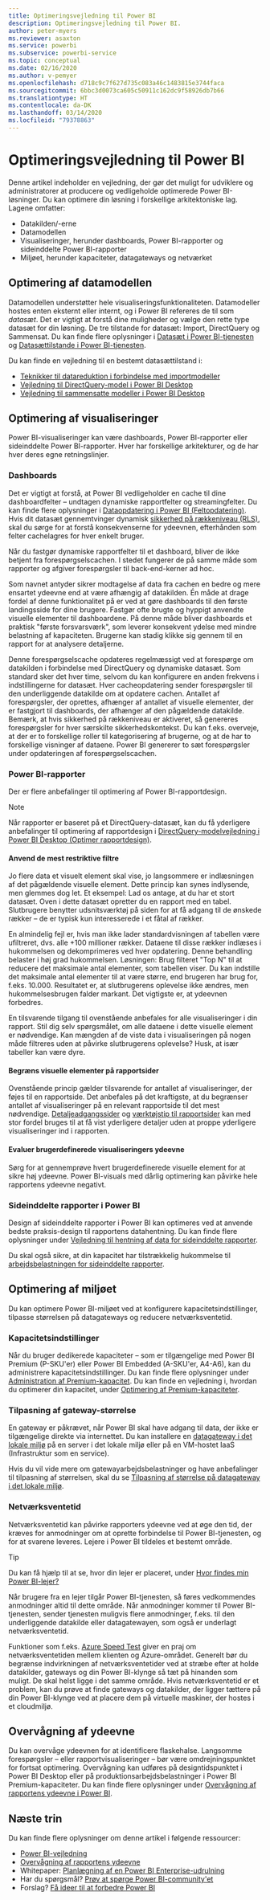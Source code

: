 ```yaml
---
title: Optimeringsvejledning til Power BI
description: Optimeringsvejledning til Power BI.
author: peter-myers
ms.reviewer: asaxton
ms.service: powerbi
ms.subservice: powerbi-service
ms.topic: conceptual
ms.date: 02/16/2020
ms.author: v-pemyer
ms.openlocfilehash: d718c9c7f627d735c083a46c1483815e3744faca
ms.sourcegitcommit: 6bbc3d0073ca605c50911c162dc9f58926db7b66
ms.translationtype: HT
ms.contentlocale: da-DK
ms.lasthandoff: 03/14/2020
ms.locfileid: "79378863"
---
```

# <a name="optimization-guide-for-power-bi"></a>Optimeringsvejledning til Power BI

Denne artikel indeholder en vejledning, der gør det muligt for udviklere og administratorer at producere og vedligeholde optimerede Power BI-løsninger. Du kan optimere din løsning i forskellige arkitektoniske lag. Lagene omfatter:

- Datakilden/-erne
- Datamodellen
- Visualiseringer, herunder dashboards, Power BI-rapporter og sideinddelte Power BI-rapporter
- Miljøet, herunder kapaciteter, datagateways og netværket

## <a name="optimizing-the-data-model"></a>Optimering af datamodellen

Datamodellen understøtter hele visualiseringsfunktionaliteten. Datamodeller hostes enten eksternt eller internt, og i Power BI refereres de til som _datasæt_. Det er vigtigt at forstå dine muligheder og vælge den rette type datasæt for din løsning. De tre tilstande for datasæt: Import, DirectQuery og Sammensat. Du kan finde flere oplysninger i [Datasæt i Power BI-tjenesten](../service-datasets-understand.md) og [Datasættilstande i Power BI-tjenesten](../service-dataset-modes-understand.md).

Du kan finde en vejledning til en bestemt datasættilstand i:

- [Teknikker til datareduktion i forbindelse med importmodeller](import-modeling-data-reduction.md)
- [Vejledning til DirectQuery-model i Power BI Desktop](directquery-model-guidance.md)
- [Vejledning til sammensatte modeller i Power BI Desktop](composite-model-guidance.md)

## <a name="optimizing-visualizations"></a>Optimering af visualiseringer

Power BI-visualiseringer kan være dashboards, Power BI-rapporter eller sideinddelte Power BI-rapporter. Hver har forskellige arkitekturer, og de har hver deres egne retningslinjer. 

### <a name="dashboards"></a>Dashboards

Det er vigtigt at forstå, at Power BI vedligeholder en cache til dine dashboardfelter – undtagen dynamiske rapportfelter og streamingfelter. Du kan finde flere oplysninger i [Dataopdatering i Power BI (Feltopdatering)](../refresh-data.md#tile-refresh). Hvis dit datasæt gennemtvinger dynamisk [sikkerhed på rækkeniveau (RLS)](../service-admin-rls.md), skal du sørge for at forstå konsekvenserne for ydeevnen, efterhånden som felter cachelagres for hver enkelt bruger.

Når du fastgør dynamiske rapportfelter til et dashboard, bliver de ikke betjent fra forespørgselscachen. I stedet fungerer de på samme måde som rapporter og afgiver forespørgsler til back-end-kerner ad hoc.

Som navnet antyder sikrer modtagelse af data fra cachen en bedre og mere ensartet ydeevne end at være afhængig af datakilden. Én måde at drage fordel af denne funktionalitet på er ved at gøre dashboards til den første landingsside for dine brugere. Fastgør ofte brugte og hyppigt anvendte visuelle elementer til dashboardene. På denne måde bliver dashboards et praktisk "første forsvarsværk", som leverer konsekvent ydelse med mindre belastning af kapaciteten. Brugerne kan stadig klikke sig gennem til en rapport for at analysere detaljerne.

Denne forespørgselscache opdateres regelmæssigt ved at forespørge om datakilden i forbindelse med DirectQuery og dynamiske datasæt. Som standard sker det hver time, selvom du kan konfigurere en anden frekvens i indstillingerne for datasæt. Hver cacheopdatering sender forespørgsler til den underliggende datakilde om at opdatere cachen. Antallet af forespørgsler, der oprettes, afhænger af antallet af visuelle elementer, der er fastgjort til dashboards, der afhænger af den pågældende datakilde. Bemærk, at hvis sikkerhed på rækkeniveau er aktiveret, så genereres forespørgsler for hver særskilte sikkerhedskontekst. Du kan f.eks. overveje, at der er to forskellige roller til kategorisering af brugerne, og at de har to forskellige visninger af dataene. Power BI genererer to sæt forespørgsler under opdateringen af forespørgselscachen.

### <a name="power-bi-reports"></a>Power BI-rapporter

Der er flere anbefalinger til optimering af Power BI-rapportdesign.

> [!NOTE]
> Når rapporter er baseret på et DirectQuery-datasæt, kan du få yderligere anbefalinger til optimering af rapportdesign i [DirectQuery-modelvejledning i Power BI Desktop (Optimer rapportdesign)](directquery-model-guidance.md#optimize-report-designs).

#### <a name="apply-the-most-restrictive-filters"></a>Anvend de mest restriktive filtre

Jo flere data et visuelt element skal vise, jo langsommere er indlæsningen af det pågældende visuelle element. Dette princip kan synes indlysende, men glemmes dog let. Et eksempel: Lad os antage, at du har et stort datasæt. Oven i dette datasæt opretter du en rapport med en tabel. Slutbrugere benytter udsnitsværktøj på siden for at få adgang til de ønskede rækker – de er typisk kun interesserede i et fåtal af rækker.

En almindelig fejl er, hvis man ikke lader standardvisningen af tabellen være ufiltreret, dvs. alle +100 millioner rækker. Dataene til disse rækker indlæses i hukommelsen og dekomprimeres ved hver opdatering. Denne behandling belaster i høj grad hukommelsen. Løsningen: Brug filteret "Top N" til at reducere det maksimale antal elementer, som tabellen viser. Du kan indstille det maksimale antal elementer til at være større, end brugeren har brug for, f.eks. 10.000. Resultatet er, at slutbrugerens oplevelse ikke ændres, men hukommelsesbrugen falder markant. Det vigtigste er, at ydeevnen forbedres.

En tilsvarende tilgang til ovenstående anbefales for alle visualiseringer i din rapport. Stil dig selv spørgsmålet, om alle dataene i dette visuelle element er nødvendige. Kan mængden af de viste data i visualiseringen på nogen måde filtreres uden at påvirke slutbrugerens oplevelse? Husk, at især tabeller kan være dyre.

#### <a name="limit-visuals-on-report-pages"></a>Begræns visuelle elementer på rapportsider

Ovenstående princip gælder tilsvarende for antallet af visualiseringer, der føjes til en rapportside. Det anbefales på det kraftigste, at du begrænser antallet af visualiseringer på en relevant rapportside til det mest nødvendige. [Detaljeadgangssider](report-drillthrough.md) og [værktøjstip til rapportsider](report-page-tooltips.md) kan med stor fordel bruges til at få vist yderligere detaljer uden at proppe yderligere visualiseringer ind i rapporten.

#### <a name="evaluate-custom-visual-performance"></a>Evaluer brugerdefinerede visualiseringers ydeevne

Sørg for at gennemprøve hvert brugerdefinerede visuelle element for at sikre høj ydeevne. Power BI-visuals med dårlig optimering kan påvirke hele rapportens ydeevne negativt.

### <a name="power-bi-paginated-reports"></a>Sideinddelte rapporter i Power BI

Design af sideinddelte rapporter i Power BI kan optimeres ved at anvende bedste praksis-design til rapportens datahentning. Du kan finde flere oplysninger under [Vejledning til hentning af data for sideinddelte rapporter](report-paginated-data-retrieval.md).

Du skal også sikre, at din kapacitet har tilstrækkelig hukommelse til [arbejdsbelastningen for sideinddelte rapporter](../service-admin-premium-workloads.md#paginated-reports).

## <a name="optimizing-the-environment"></a>Optimering af miljøet

Du kan optimere Power BI-miljøet ved at konfigurere kapacitetsindstillinger, tilpasse størrelsen på datagateways og reducere netværksventetid.

### <a name="capacity-settings"></a>Kapacitetsindstillinger

Når du bruger dedikerede kapaciteter – som er tilgængelige med Power BI Premium (P-SKU'er) eller Power BI Embedded (A-SKU'er, A4-A6), kan du administrere kapacitetsindstillinger. Du kan finde flere oplysninger under [Administration af Premium-kapacitet](../service-premium-capacity-manage.md). Du kan finde en vejledning i, hvordan du optimerer din kapacitet, under [Optimering af Premium-kapaciteter](../service-premium-capacity-optimize.md).

### <a name="gateway-sizing"></a>Tilpasning af gateway-størrelse

En gateway er påkrævet, når Power BI skal have adgang til data, der ikke er tilgængelige direkte via internettet. Du kan installere en [datagateway i det lokale miljø](../service-gateway-onprem.md) på en server i det lokale miljø eller på en VM-hostet IaaS (Infrastruktur som en service).

Hvis du vil vide mere om gatewayarbejdsbelastninger og have anbefalinger til tilpasning af størrelsen, skal du se [Tilpasning af størrelse på datagateway i det lokale miljø](gateway-onprem-sizing.md).

### <a name="network-latency"></a>Netværksventetid

Netværksventetid kan påvirke rapporters ydeevne ved at øge den tid, der kræves for anmodninger om at oprette forbindelse til Power BI-tjenesten, og for at svarene leveres. Lejere i Power BI tildeles et bestemt område.

> [!TIP]
> Du kan få hjælp til at se, hvor din lejer er placeret, under [Hvor findes min Power BI-lejer?](../service-admin-where-is-my-tenant-located.md)

Når brugere fra en lejer tilgår Power BI-tjenesten, så føres vedkommendes anmodninger altid til dette område. Når anmodninger kommer til Power BI-tjenesten, sender tjenesten muligvis flere anmodninger, f.eks. til den underliggende datakilde eller datagatewayen, som også er underlagt netværksventetid.

Funktioner som f.eks. [Azure Speed Test](https://azurespeedtest.azurewebsites.net/) giver en praj om netværksventetiden mellem klienten og Azure-området. Generelt bør du begrænse indvirkningen af netværksventetider ved at stræbe efter at holde datakilder, gateways og din Power BI-klynge så tæt på hinanden som muligt. De skal helst ligge i det samme område. Hvis netværksventetid er et problem, kan du prøve at finde gateways og datakilder, der ligger tættere på din Power BI-klynge ved at placere dem på virtuelle maskiner, der hostes i et cloudmiljø.

## <a name="monitoring-performance"></a>Overvågning af ydeevne

Du kan overvåge ydeevnen for at identificere flaskehalse. Langsomme forespørgsler – eller rapportvisualiseringer – bør være omdrejningspunktet for fortsat optimering. Overvågning kan udføres på designtidspunktet i Power BI Desktop eller på produktionsarbejdsbelastninger i Power BI Premium-kapaciteter. Du kan finde flere oplysninger under [Overvågning af rapportens ydeevne i Power BI](monitor-report-performance.md).

## <a name="next-steps"></a>Næste trin

Du kan finde flere oplysninger om denne artikel i følgende ressourcer:

- [Power BI-vejledning](index.yml)
- [Overvågning af rapportens ydeevne](monitor-report-performance.md)
- Whitepaper: [Planlægning af en Power BI Enterprise-udrulning](https://go.microsoft.com/fwlink/?linkid=2057861)
- Har du spørgsmål? [Prøv at spørge Power BI-community'et](https://community.powerbi.com/)
- Forslag? [Få ideer til at forbedre Power BI](https://ideas.powerbi.com/)
